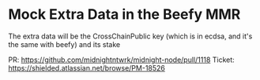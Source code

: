 # Mock Extra Data in the Beefy MMR
The extra data will be the CrossChainPublic key (which is in ecdsa, and it's the same with beefy) and its stake

PR: https://github.com/midnightntwrk/midnight-node/pull/1118
Ticket: https://shielded.atlassian.net/browse/PM-18526